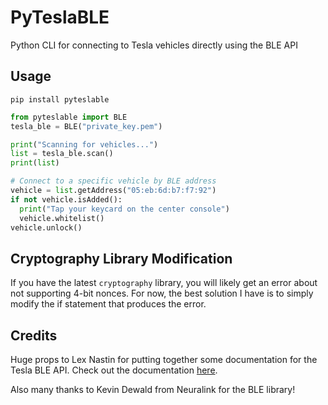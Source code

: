 # PyTeslaBLE
Python CLI for connecting to Tesla vehicles directly using the BLE API

## Usage
`pip install pyteslable`

```python
from pyteslable import BLE
tesla_ble = BLE("private_key.pem")

print("Scanning for vehicles...")
list = tesla_ble.scan()
print(list)

# Connect to a specific vehicle by BLE address
vehicle = list.getAddress("05:eb:6d:b7:f7:92")
if not vehicle.isAdded():
  print("Tap your keycard on the center console")
  vehicle.whitelist()
vehicle.unlock()
```

## Cryptography Library Modification
If you have the latest `cryptography` library, you will likely get an error about not supporting 4-bit nonces.
For now, the best solution I have is to simply modify the if statement that produces the error.

## Credits
Huge props to Lex Nastin for putting together some documentation for the Tesla BLE API. Check out the documentation [here](https://teslabtapi.lexnastin.com/).

Also many thanks to Kevin Dewald from Neuralink for the BLE library!
